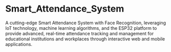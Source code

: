 # Smart_Attendance_System
A cutting-edge Smart Attendance System with Face Recognition, leveraging IoT technology, machine learning algorithms, and the ESP32 platform to provide advanced, real-time attendance tracking and management for educational institutions and workplaces through interactive web and mobile applications.
